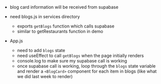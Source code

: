 - blog card information will be received from supabase

* need blogs.js in services directory

  - exports `getBlogs` function which calls supabase
  - similar to getRestaurants function in demo

* App.js
  - need to add `blogs` state
  - need useEffect to call `getBlogs` when the page initially renders
  - console.log to make sure my supabase call is working
  - once supabase call is working, loop through the `blogs` state variable and render a `<BlogCard>` component for each item in blogs (like what we did last week to render)
